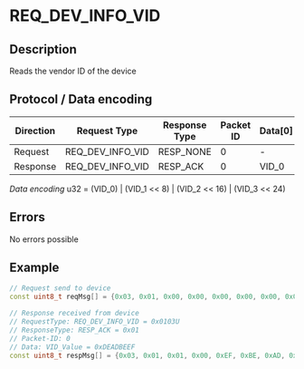 # REQ_DEV_INFO_VID

## Description

Reads the vendor ID of the device

## Protocol / Data encoding

| Direction | Request Type | Response Type | Packet ID | Data[0] | Data[1] | Data[2] | Data [3] |
|-|-|-|-|-|-|-|-|
|Request|REQ_DEV_INFO_VID|RESP_NONE|0|-|-|-|-|
|Response|REQ_DEV_INFO_VID|RESP_ACK|0|VID_0|VID_1|VID_2|VID_3|

*Data encoding*
u32 = (VID_0) | (VID_1 << 8) | (VID_2 << 16) | (VID_3 << 24)

## Errors

No errors possible

## Example
 
```C++
// Request send to device
const uint8_t reqMsg[] = {0x03, 0x01, 0x00, 0x00, 0x00, 0x00, 0x00, 0x00};

// Response received from device
// RequestType: REQ_DEV_INFO_VID = 0x0103U
// ResponseType: RESP_ACK = 0x01
// Packet-ID: 0
// Data: VID_Value = 0xDEADBEEF
const uint8_t respMsg[] = {0x03, 0x01, 0x01, 0x00, 0xEF, 0xBE, 0xAD, 0xDE};

```